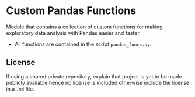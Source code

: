 # Custom Pandas Functions

Module that contains a collection of custom functions for making exploratory data analysis with Pandas easier and faster.

* All functions are contained in the script `pandas_funcs.py`.

## License

If using a shared private repository, explain that project is yet to be made publicly available hence no license is included otherwise include the license in a `.md` file.
